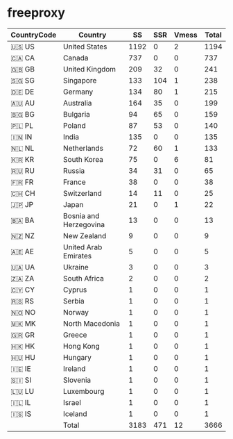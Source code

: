 # freeproxy

|CountryCode|Country|SS|SSR|Vmess|Total|
|  ----  | ----  |  ----  | ----  |  ----  | ----  |
|🇺🇸 US|United States|1192|0|2|1194|
|🇨🇦 CA|Canada|737|0|0|737|
|🇬🇧 GB|United Kingdom|209|32|0|241|
|🇸🇬 SG|Singapore|133|104|1|238|
|🇩🇪 DE|Germany|134|80|1|215|
|🇦🇺 AU|Australia|164|35|0|199|
|🇧🇬 BG|Bulgaria|94|65|0|159|
|🇵🇱 PL|Poland|87|53|0|140|
|🇮🇳 IN|India|135|0|0|135|
|🇳🇱 NL|Netherlands|72|60|1|133|
|🇰🇷 KR|South Korea|75|0|6|81|
|🇷🇺 RU|Russia|34|31|0|65|
|🇫🇷 FR|France|38|0|0|38|
|🇨🇭 CH|Switzerland|14|11|0|25|
|🇯🇵 JP|Japan|21|0|1|22|
|🇧🇦 BA|Bosnia and Herzegovina|13|0|0|13|
|🇳🇿 NZ|New Zealand|9|0|0|9|
|🇦🇪 AE|United Arab Emirates|5|0|0|5|
|🇺🇦 UA|Ukraine|3|0|0|3|
|🇿🇦 ZA|South Africa|2|0|0|2|
|🇨🇾 CY|Cyprus|1|0|0|1|
|🇷🇸 RS|Serbia|1|0|0|1|
|🇳🇴 NO|Norway|1|0|0|1|
|🇲🇰 MK|North Macedonia|1|0|0|1|
|🇬🇷 GR|Greece|1|0|0|1|
|🇭🇰 HK|Hong Kong|1|0|0|1|
|🇭🇺 HU|Hungary|1|0|0|1|
|🇮🇪 IE|Ireland|1|0|0|1|
|🇸🇮 SI|Slovenia|1|0|0|1|
|🇱🇺 LU|Luxembourg|1|0|0|1|
|🇮🇱 IL|Israel|1|0|0|1|
|🇮🇸 IS|Iceland|1|0|0|1|
||Total|3183|471|12|3666|
